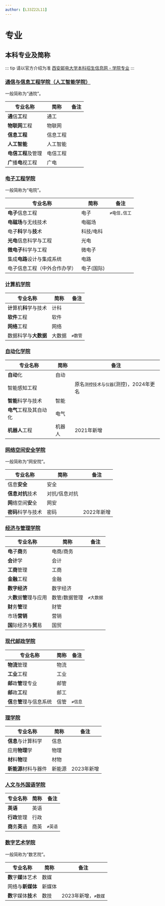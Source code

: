 ```yaml
---
author: [L33Z22L11]
---
```


# 专业

## 本科专业及简称

::: tip 请以官方介绍为准
[西安邮电大学本科招生信息网 - 学院专业](https://zhaosheng.xupt.edu.cn/xyzy2.htm)
:::

### [通信与信息工程学院（人工智能学院）](https://zhaosheng.xupt.edu.cn/xyzy2/txyxxgcxy.htm)

一般简称为“通院”。

| 专业名称             | 简称     | 备注 |
| -------------------- | -------- | ---- |
| **通**信**工**程     | 通工     |      |
| **物联网**工程       | 物联网   |
| **信息工程**         | 信息工程 |
| **人工智能**         | 人工智能 |
| **电信工程**及管理   | 电信工程 |
| **广**播**电**视工程 | 广电     |

### [电子工程学院](https://zhaosheng.xupt.edu.cn/xyzy2/dzgcxy.htm)

一般简称为“电院”。

| 专业名称                     | 简称       | 备注         |
| ---------------------------- | ---------- | ------------ |
| **电子**信息工程             | 电子       | `≠电信,信工` |
| **电磁场**与无线技术         | 电磁场     |
| 电子**科**学与**技**术       | 科技/电科  |
| **光电**信息科学与工程       | 光电       |
| **微电子**科学与工程         | 微电子     |
| 集成**电路**设计与集成系统   | 电路       |
| 电子信息工程（中外合作办学） | 电子(国际) |

### [计算机学院](https://zhaosheng.xupt.edu.cn/xyzy2/jsjxy.htm)

| 专业名称                 | 简称   | 备注    |
| ------------------------ | ------ | ------- |
| **计**算机**科**学与技术 | 计科   |
| **软件**工程             | 软件   |
| **网络**工程             | 网络   |
| 数据科学与**大数据**     | 大数据 | `≠数管` |

### [自动化学院](https://zhaosheng.xupt.edu.cn/xyzy2/zdhxy.htm)

| 专业名称               | 简称   | 备注                                   |
| ---------------------- | ------ | -------------------------------------- |
| **自动**化             | 自动   |
| 智能感知工程           |        | 原名`测控技术与仪器`(测控)，2024年更名 |
| **智能**科学与技术     | 智能   |
| **电气**工程及其自动化 | 电气   |
| **机器人**工程         | 机器人 | 2021年新增                             |

### [网络空间安全学院](https://zhaosheng.xupt.edu.cn/xyzy2/wlkjaqxy.htm)

一般简称为“网安院”。

| 专业名称             | 简称          | 备注       |
| -------------------- | ------------- | ---------- |
| 信息**安全**         | 安全          |
| **信息对抗**技术     | 对抗/信息对抗 |
| **网**络空间**安**全 | 网安          |
| **密码**科学与技术   | 密码          | 2022年新增 |

### [经济与管理学院](https://zhaosheng.xupt.edu.cn/xyzy2/jjyglxy.htm)

| 专业名称                 | 简称          | 备注      |
| ------------------------ | ------------- | --------- |
| **电**子**商**务         | 电商/商务     |
| **会计**学               | 会计          |
| **工商**管理             | 工商          |
| **金融**工程             | 金融          |
| **数字经济**             | 数字经济      |
| 大**数**据**管**理与应用 | 数管/数据管理 | `≠大数据` |
| **财**务**管**理         | 财管          |
| 市场**营销**             | 营销          |
| **国**际经济与**贸**易   | 国贸          |

### [现代邮政学院](https://zhaosheng.xupt.edu.cn/xyzy2/xdyzxy.htm)

| 专业名称                   | 简称 | 备注    |
| -------------------------- | ---- | ------- |
| **物流**管理               | 物流 |
| **工业**工程               | 工业 |
| **邮**政**管**理专业       | 邮管 |
| **邮**政**工**程           | 邮工 |
| **信**息**管**理与信息系统 | 信管 | `≠信息` |

### [理学院](https://zhaosheng.xupt.edu.cn/xyzy2/lxy.htm)

| 专业名称             | 简称   | 备注       |
| -------------------- | ------ | ---------- |
| **信息**与计算科学   | 信息   |
| 应用**物理**学       | 物理   |
| **材**料**物**理     | 材物   |
| **新能源**材料与器件 | 新能源 | 2023年新增 |

### [人文与外国语学院](https://zhaosheng.xupt.edu.cn/xyzy2/rwywgyxy.htm)

| 专业名称         | 简称 | 备注    |
| ---------------- | ---- | ------- |
| **英语**         | 英语 |
| **行政**管理     | 行政 |
| **商**务**英**语 | 商英 | `≠英语` |

### [数字艺术学院](https://zhaosheng.xupt.edu.cn/xyzy2/szysxy.htm)

一般简称为“数艺院”。

| 专业名称             | 简称   | 备注                |
| -------------------- | ------ | ------------------- |
| **数**字**媒**体艺术 | 数媒   |
| 网络与**新媒体**     | 新媒体 |
| **数**字媒体**技**术 | 数技   | 2023年新增，`≠数媒` |

